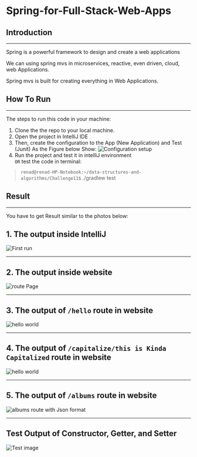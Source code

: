 # Spring-for-Full-Stack-Web-Apps

## Introduction

---
Spring is a powerful framework to design and create a web applications

We can using spring mvs in microservices, reactive, even driven, cloud, web Applications.

Spring mvs is built for creating everything in Web Applications.

## How To Run

---

The steps to run this code in your machine:  

1. Clone the the repo to your local machine.
2. Open the project in IntelliJ IDE
3. Then, create the configuration to the App (New Application) and Test (Junit) As the Figure below Show:
![Configuration setup](https://i.ibb.co/cJ6kNWs/Screenshot-from-2022-03-06-14-59-53.png)
4. Run the project and test it in intelliJ environment  
 `OR`
test the code in terminal:

> `renad@renad-HP-Notebook:~/data-structures-and-algorithms/Challenge11$` ./gradlew test  

## Result

---

You have to get Result similar to the photos below:

## 1. The output inside IntelliJ

![First run](https://i.ibb.co/JxZMw5P/Screenshot-from-2022-03-17-21-19-06.png)

---

## 2. The output inside **website**

![route Page](https://i.ibb.co/5hRP832/Screenshot-from-2022-03-17-21-24-30.png)

---

## 3. The output of `/hello` route in website

![hello world](https://i.ibb.co/nMSxnYt/Screenshot-from-2022-03-17-21-26-03.png)

---

## 4. The output of `/capitalize/this is Kinda Capitalized` route in website

![hello world](https://i.ibb.co/zx0hTDv/Screenshot-from-2022-03-17-21-30-14.png)

---

## 5. The output of `/albums` route in website

![albums route with Json format ](https://i.ibb.co/8r9GhQk/Screenshot-from-2022-03-17-21-27-53.png)

---

## Test Output of Constructor, Getter, and Setter

![Test image](https://i.ibb.co/7bFppb5/Screenshot-from-2022-03-17-21-50-36.png)
